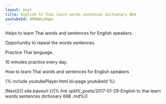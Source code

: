 ```yaml
---
layout: post
title: English to Thai learn words sentences dictionary 804 
youtubeId: 4MOAWca9qAc
---
```

 
 
Helps to learn Thai words and sentences for English speakers.

Opportunitiy to repeat the words sentences. 

Practice Thai language. 
 
10 minutes practice every day. 
 
How to learn Thai words and sentences for English speakers 
 
{% include youtubePlayer.html id=page.youtubeId %}
 
 
[Next]({{ site.baseurl }}{% link  split1/_posts/2017-01-29-English to thai learn words sentences dictionary 668 .md%})
 

